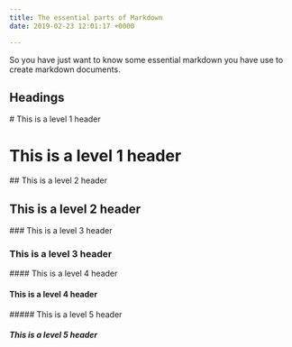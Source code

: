 ```yaml
---
title: The essential parts of Markdown
date: 2019-02-23 12:01:17 +0000

---
```

So you have just want to know some essential markdown you have use to create markdown documents.

## Headings

\# This is a level 1 header  

# This is a level 1 header

\## This is a level 2 header 

## This is a level 2 header

\### This is a level 3 header 

### This is a level 3 header

\#### This is a level 4 header 

#### This is a level 4 header

\##### This is a level 5 header 

##### This is a level 5 header